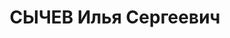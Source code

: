 ---
title: СЫЧЕВ Илья Сергеевич
description: 'род. 1882, с. Шелепиха, Московская обл., русский, обр: начальное, 6
  кл.. Род занятий: нач. части топлива паровозн. Отд. ст. Пермь2, прож: г. Пермь.
  Арест. 22.11.1936. Приговор: 04.05.1937, обв.: КР, вред., терр. - ВМН, конфискация
  имущества. Реабилитация - Военная коллегия ВС СССР'
---